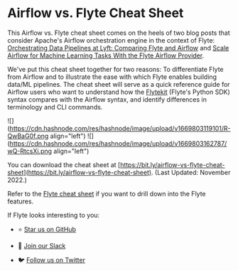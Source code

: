# Airflow vs. Flyte Cheat Sheet

This Airflow vs. Flyte cheat sheet comes on the heels of two blog posts that consider Apache's Airflow orchestration engine in the context of Flyte: [Orchestrating Data Pipelines at Lyft: Comparing Flyte and Airflow](https://blog.flyte.org/orchestrating-data-pipelines-at-lyft-comparing-flyte-and-airflow) and [Scale Airflow for Machine Learning Tasks With the Flyte Airflow Provider](https://blog.flyte.org/scale-airflow-for-machine-learning-tasks-with-the-flyte-airflow-provider).

We've put this cheat sheet together for two reasons: To differentiate Flyte from Airflow and to illustrate the ease with which Flyte enables building data/ML pipelines. The cheat sheet will serve as a quick reference guide for Airflow users who want to understand how the [Flytekit](https://github.com/flyteorg/flytekit) (Flyte's Python SDK) syntax compares with the Airflow syntax, and identify differences in terminology and CLI commands.

![](https://cdn.hashnode.com/res/hashnode/image/upload/v1669803119101/R-QwBaG0f.png align="left")
![](https://cdn.hashnode.com/res/hashnode/image/upload/v1669803162787/wQ-RtcsXi.png align="left")

You can download the cheat sheet at [https://bit.ly/airflow-vs-flyte-cheat-sheet](https://bit.ly/airflow-vs-flyte-cheat-sheet). (Last Updated: November 2022.)

Refer to the [Flyte cheat sheet](https://blog.flyte.org/flyte-cheat-sheet) if you want to drill down into the Flyte features.

If Flyte looks interesting to you:

*   ⭐️ [Star us on GitHub](https://github.com/flyteorg/flyte)
    
*   💬 [Join our Slack](https://slack.flyte.org/)
    
*   🐦 [Follow us on Twitter](https://twitter.com/flyteorg)